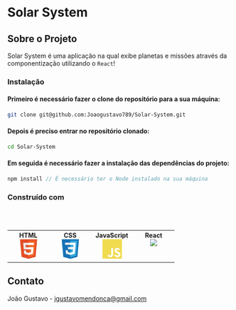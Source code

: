 # Solar System

<a name="readme-top"></a>

## Sobre o Projeto

Solar System é uma aplicação na qual exibe planetas e missões através da componentização utilizando o `React`!

### Instalação
#### Primeiro é necessário fazer o clone do repositório para a sua máquina:
```bash
git clone git@github.com:Joaogustavo789/Solar-System.git
```
#### Depois é preciso entrar no repositório clonado:
```bash
cd Solar-System
```
#### Em seguida é necessário fazer a instalação das dependências do projeto:
```js
npm install // É necessário ter o Node instalado na sua máquina
```

### Construído com
<br>
<br>
<table width="320px" align="center">
  <tbody>
    <tr valign="top">
      <td width="80px" align="center">
        <span><strong>HTML</strong></span><br>
        <img height="45" src="https://raw.githubusercontent.com/devicons/devicon/master/icons/html5/html5-original.svg">
      </td>
      <td width="80px" align="center">
        <span><strong>CSS</strong></span><br>
        <img height="45" src="https://raw.githubusercontent.com/devicons/devicon/master/icons/css3/css3-original.svg">
      </td>
      <td width="80px" align="center">
        <span><strong>JavaScript</strong></span><br>
        <img height="45" src="https://raw.githubusercontent.com/devicons/devicon/master/icons/javascript/javascript-plain.svg">
      </td>
      <td width="80px" align="center">
        <span><strong>React</strong></span><br>
        <img height="45" src="https://cdn.jsdelivr.net/gh/devicons/devicon/icons/react/react-original.svg">
      </td>
    </tr>
  </tbody>
</table>

## Contato

João Gustavo - jgustavomendonca@gmail.com
